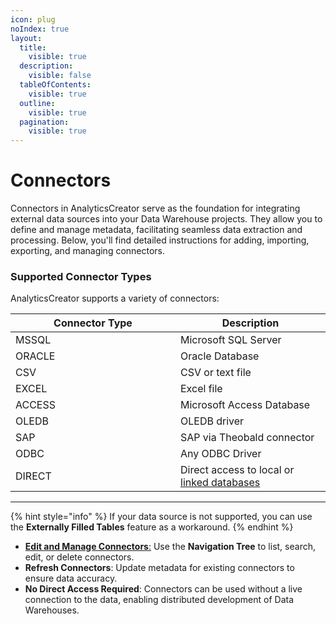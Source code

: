```yaml
---
icon: plug
noIndex: true
layout:
  title:
    visible: true
  description:
    visible: false
  tableOfContents:
    visible: true
  outline:
    visible: true
  pagination:
    visible: true
---
```


# Connectors

Connectors in AnalyticsCreator serve as the foundation for integrating external data sources into your Data Warehouse projects. They allow you to define and manage metadata, facilitating seamless data extraction and processing. Below, you'll find detailed instructions for adding, importing, exporting, and managing connectors.

### Supported Connector Types

AnalyticsCreator supports a variety of connectors:

<table data-full-width="false"><thead><tr><th width="248">Connector Type</th><th>Description</th></tr></thead><tbody><tr><td>MSSQL</td><td>Microsoft SQL Server</td></tr><tr><td>ORACLE</td><td>Oracle Database</td></tr><tr><td>CSV</td><td>CSV or text file</td></tr><tr><td>EXCEL</td><td>Excel file</td></tr><tr><td>ACCESS</td><td>Microsoft Access Database</td></tr><tr><td>OLEDB</td><td>OLEDB driver</td></tr><tr><td>SAP</td><td>SAP via Theobald connector</td></tr><tr><td>ODBC</td><td>Any ODBC Driver</td></tr><tr><td>DIRECT</td><td>Direct access to local or <a href="https://learn.microsoft.com/en-us/sql/relational-databases/linked-servers/linked-servers-database-engine?view=sql-server-ver16">linked databases</a></td></tr></tbody></table>

***

{% hint style="info" %}
If your data source is not supported, you can use the **Externally Filled Tables** feature as a workaround.
{% endhint %}

* [**Edit and Manage Connectors**:](create-or-edit-a-connector.md#create-or-edit-a-connector) Use the **Navigation Tree** to list, search, edit, or delete connectors.
* **Refresh Connectors**: Update metadata for existing connectors to ensure data accuracy.
* **No Direct Access Required**: Connectors can be used without a live connection to the data, enabling distributed development of Data Warehouses.
